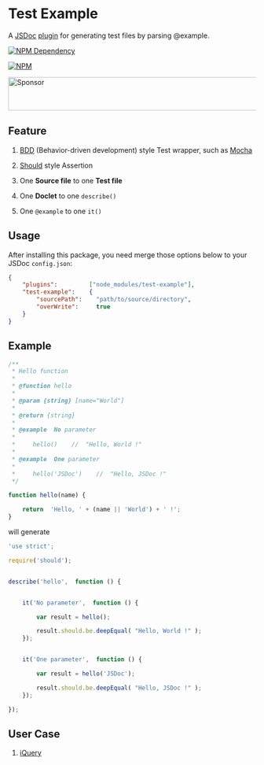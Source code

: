 # Test Example

A [JSDoc](http://usejsdoc.org/) [plugin](http://usejsdoc.org/about-plugins.html) for generating test files by parsing @example.

[![NPM Dependency](https://david-dm.org/TechQuery/test-example.svg)](https://david-dm.org/TechQuery/test-example)

[![NPM](https://nodei.co/npm/test-example.png?downloads=true&downloadRank=true&stars=true)](https://nodei.co/npm/test-example/)

<a target='_blank' rel='nofollow' href='https://app.codesponsor.io/link/terHRJgDULkGjswWhddcBSDJ/TechQuery/test-example'>
  <img alt='Sponsor' width='888' height='68' src='https://app.codesponsor.io/embed/terHRJgDULkGjswWhddcBSDJ/TechQuery/test-example.svg' />
</a>



## Feature

 1. [BDD](https://www.agilealliance.org/glossary/bdd/) (Behavior-driven development) style Test wrapper, such as [Mocha](https://mochajs.org/)

 2. [Should](https://github.com/shouldjs/should.js) style Assertion

 3. One **Source file** to one **Test file**

 4. One **Doclet** to one `describe()`

 5. One `@example` to one `it()`



## Usage

After installing this package, you need merge those options below to your JSDoc `config.json`:

```JSON
{
    "plugins":         ["node_modules/test-example"],
    "test-example":    {
        "sourcePath":    "path/to/source/directory",
        "overWrite":     true
    }
}
```


## Example

```JavaScript
/**
 * Hello function
 *
 * @function hello
 *
 * @param {string} [name="World"]
 *
 * @return {string}
 *
 * @example  No parameter
 *
 *     hello()    //  "Hello, World !"
 *
 * @example  One parameter
 *
 *     hello('JSDoc')    //  "Hello, JSDoc !"
 */

function hello(name) {

    return  'Hello, ' + (name || 'World') + ' !';
}
```

will generate

```JavaScript
'use strict';

require('should');


describe('hello',  function () {


    it('No parameter',  function () {

        var result = hello();

        result.should.be.deepEqual( "Hello, World !" );
    });


    it('One parameter',  function () {

        var result = hello('JSDoc');

        result.should.be.deepEqual( "Hello, JSDoc !" );
    });

});
```


## User Case

 1. [iQuery](https://tech-query.me/iQuery.js/)
